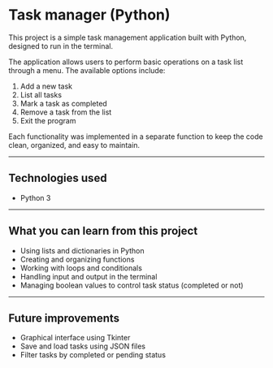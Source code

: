 # Task manager (Python)

This project is a simple task management application built with Python, designed to run in the terminal.

The application allows users to perform basic operations on a task list through a menu. The available options include:

1. Add a new task  
2. List all tasks  
3. Mark a task as completed  
4. Remove a task from the list  
5. Exit the program

Each functionality was implemented in a separate function to keep the code clean, organized, and easy to maintain.

---

## Technologies used

- Python 3

---

## What you can learn from this project

- Using lists and dictionaries in Python  
- Creating and organizing functions  
- Working with loops and conditionals  
- Handling input and output in the terminal  
- Managing boolean values to control task status (completed or not)

---

## Future improvements

- Graphical interface using Tkinter  
- Save and load tasks using JSON files  
- Filter tasks by completed or pending status  
